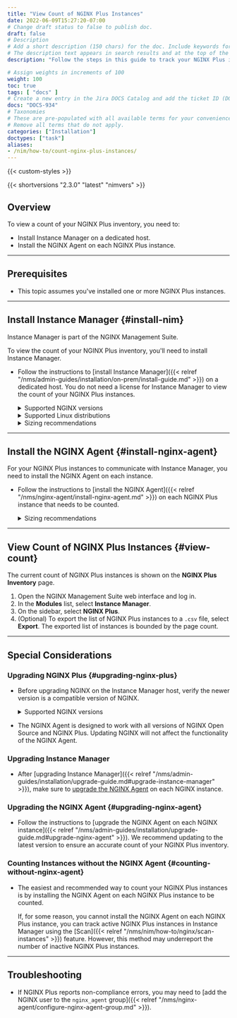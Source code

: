 ```yaml
---
title: "View Count of NGINX Plus Instances"
date: 2022-06-09T15:27:20-07:00
# Change draft status to false to publish doc.
draft: false
# Description
# Add a short description (150 chars) for the doc. Include keywords for SEO. 
# The description text appears in search results and at the top of the doc.
description: "Follow the steps in this guide to track your NGINX Plus inventory and report on usage. Flexible Consumption Program customers may be asked to provide this information."

# Assign weights in increments of 100
weight: 100
toc: true
tags: [ "docs" ]
# Create a new entry in the Jira DOCS Catalog and add the ticket ID (DOCS-<number>) below
docs: "DOCS-934"
# Taxonomies
# These are pre-populated with all available terms for your convenience.
# Remove all terms that do not apply.
categories: ["Installation"]
doctypes: ["task"]
aliases:
- /nim/how-to/count-nginx-plus-instances/
---
```


{{< custom-styles >}}

{{< shortversions "2.3.0" "latest" "nimvers" >}}

## Overview

To view a count of your NGINX Plus inventory, you need to:

- Install Instance Manager on a dedicated host.
- Install the NGINX Agent on each NGINX Plus instance.

---

## Prerequisites

- This topic assumes you've installed one or more NGINX Plus instances.

---

## Install Instance Manager {#install-nim}

Instance Manager is part of the NGINX Management Suite.

To view the count of your NGINX Plus inventory, you'll need to install Instance Manager.

- Follow the instructions to [install Instance Manager]({{< relref "/nms/admin-guides/installation/on-prem/install-guide.md" >}}) on a dedicated host. You do not need a license for Instance Manager to view the count of your NGINX Plus instances.

     <details>
     <summary><i class="fa-solid fa-circle-info"></i> Supported NGINX versions</summary>

     {{< include "tech-specs/supported-nginx-versions.md" >}}
     </details>

     <details>
     <summary><i class="fa-solid fa-circle-info"></i> Supported Linux distributions</summary>

     {{< include "tech-specs/nms-supported-distros.md" >}}

     </details>

     <details>
     <summary><i class="fa-solid fa-circle-info"></i> Sizing recommendations</summary>

     {{< include "tech-specs/nim-sizing-standard-deployment.md" >}}

     <br>

     {{<see-also>}}Refer to the [Technical Specifications]({{< relref "tech-specs.md">}}) guide for sizing requirements for larger deployments and other recommended specs.{{</see-also>}}

     </details>

---

## Install the NGINX Agent {#install-nginx-agent}

For your NGINX Plus instances to communicate with Instance Manager, you need to install the NGINX Agent on each instance.

- Follow the instructions to [install the NGINX Agent]({{< relref "/nms/nginx-agent/install-nginx-agent.md" >}}) on each NGINX Plus instance that needs to be counted.

     <details>
     <summary><i class="fa-solid fa-circle-info"></i> Sizing recommendations</summary>

     Ensure enough disk space is available to install the NGINX Agent on each NGINX Plus instance.

     {{< include "tech-specs/agent-sizing-recommendations.md" >}}
     </details>

---

## View Count of NGINX Plus Instances {#view-count}

The current count of NGINX Plus instances is shown on the **NGINX Plus Inventory** page.

1. Open the NGINX Management Suite web interface and log in.
2. In the **Modules** list, select **Instance Manager**.
3. On the sidebar, select **NGINX Plus**.
4. (Optional) To export the list of NGINX Plus instances to a `.csv` file, select **Export**. The exported list of instances is bounded by the page count.

---

## Special Considerations

### Upgrading NGINX Plus {#upgrading-nginx-plus}

- Before upgrading NGINX on the Instance Manager host, verify the newer version is a compatible version of NGINX.
  
    <details>
    <summary><i class="fa-solid fa-circle-info"></i> Supported NGINX versions</summary>

    {{< include "tech-specs/supported-nginx-versions.md" >}}
    </details>

- The NGINX Agent is designed to work with all versions of NGINX Open Source and NGINX Plus. Updating NGINX will not affect the functionality of the NGINX Agent.

### Upgrading Instance Manager

- After [upgrading Instance Manager]({{< relref "/nms/admin-guides/installation/upgrade-guide.md#upgrade-instance-manager" >}}), make sure to [upgrade the NGINX Agent](#upgarde-nginx-agent) on each NGINX instance.

### Upgrading the NGINX Agent {#upgrading-nginx-agent}

- Follow the instructions to [upgrade the NGINX Agent on each NGINX instance]({{< relref "/nms/admin-guides/installation/upgrade-guide.md#upgrade-nginx-agent" >}}). We recommend updating to the latest version to ensure an accurate count of your NGINX Plus inventory.

### Counting Instances without the NGINX Agent {#counting-without-nginx-agent}

- The easiest and recommended way to count your NGINX Plus instances is by installing the NGINX Agent on each NGINX Plus instance to be counted.

    If, for some reason, you cannot install the NGINX Agent on each NGINX Plus instance, you can track active NGINX Plus instances in Instance Manager using the [Scan]({{< relref "/nms/nim/how-to/nginx/scan-instances" >}}) feature. However, this method may underreport the number of inactive NGINX Plus instances.

---

## Troubleshooting

- If NGINX Plus reports non-compliance errors, you may need to [add the NGINX user to the `nginx_agent` group]({{< relref "/nms/nginx-agent/configure-nginx-agent-group.md" >}}).
